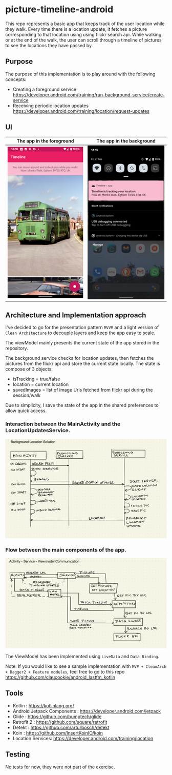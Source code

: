 # picture-timeline-android
This repo represents a basic app that keeps track of the user location while they walk.
Every time there is a location update, it fetches a picture corresponding to that location
using using flickr search api.
While walking or at the end of the walk, the user can scroll through a timeline of pictures
to see the locations they have passed by.

## Purpose
The purpose of this implementation is to play around with the following concepts:
- Creating a foreground service https://developer.android.com/training/run-background-service/create-service
- Receiving periodic location updates https://developer.android.com/training/location/request-updates



## UI
| The app in the foreground | The app in the background      |
| -------------------------- | ------------------------------ |
| ![detail](./detail.png)    | ![background](./background.png)  |


## Architecture and Implementation approach
I've decided to go for the presentation pattern `MVVM` and a light version of `Clean Architecture` to decouple layers and keep the app easy to scale.

The viewModel mainly presents the current state of the app stored in the repository.

The background service checks for location updates, then fetches the pictures from the flickr api and store the current state locally.
The state is compose of 3 objects:
- isTracking = true/false
- location = current location
- savedImages = list of image Urls fetched from flickr api during the session/walk

Due to simplicity, I save the state of the app in the shared preferences to allow quick access.

### Interaction between the MainActivity and the LocationUpdatesService.
![interaction](./background_interaction.png)

### Flow between the main components of the app.
![flow](./app_flow.png)

The ViewModel has been implemented using `LiveData` and `Data Binding`.

Note: If you would like to see a sample implementation with `MVP + CleanArch + Dagger2 + Feature modules`, feel free to go to this repo https://github.com/claucookie/android_lastfm_kotlin

## Tools

- Kotlin : https://kotlinlang.org/
- Android Jetpack Components : https://developer.android.com/jetpack
- Glide : https://github.com/bumptech/glide
- Retrofit 2 : https://github.com/square/retrofit
- Detekt : https://github.com/arturbosch/detekt
- Koin : https://github.com/InsertKoinIO/koin
- Location Services: https://developer.android.com/training/location

## Testing

No tests for now, they were not part of the exercise.